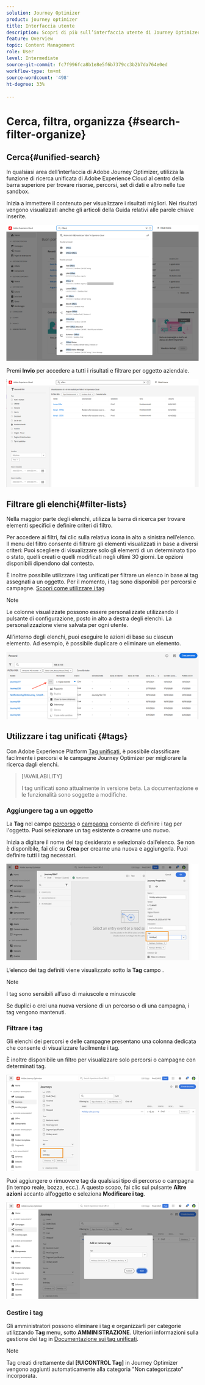 ```yaml
---
solution: Journey Optimizer
product: journey optimizer
title: Interfaccia utente
description: Scopri di più sull’interfaccia utente di Journey Optimizer
feature: Overview
topic: Content Management
role: User
level: Intermediate
source-git-commit: fc7f996fca8b1e8e5f6b7379cc3b2b7da764e0ed
workflow-type: tm+mt
source-wordcount: '498'
ht-degree: 33%

---
```



# Cerca, filtra, organizza {#search-filter-organize}

## Cerca{#unified-search}

In qualsiasi area dell’interfaccia di Adobe Journey Optimizer, utilizza la funzione di ricerca unificata di Adobe Experience Cloud al centro della barra superiore per trovare risorse, percorsi, set di dati e altro nelle tue sandbox.

Inizia a immettere il contenuto per visualizzare i risultati migliori. Nei risultati vengono visualizzati anche gli articoli della Guida relativi alle parole chiave inserite.

![](assets/unified-search.png)

Premi **Invio** per accedere a tutti i risultati e filtrare per oggetto aziendale.

![](assets/search-and-filter.png)

## Filtrare gli elenchi{#filter-lists}

Nella maggior parte degli elenchi, utilizza la barra di ricerca per trovare elementi specifici e definire criteri di filtro.

Per accedere ai filtri, fai clic sulla relativa icona in alto a sinistra nell’elenco. Il menu del filtro consente di filtrare gli elementi visualizzati in base a diversi criteri: Puoi scegliere di visualizzare solo gli elementi di un determinato tipo o stato, quelli creati o quelli modificati negli ultimi 30 giorni. Le opzioni disponibili dipendono dal contesto.

È inoltre possibile utilizzare i tag unificati per filtrare un elenco in base ai tag assegnati a un oggetto. Per il momento, i tag sono disponibili per percorsi e campagne. [Scopri come utilizzare i tag](#tags)

>[!NOTE]
>
>Le colonne visualizzate possono essere personalizzate utilizzando il pulsante di configurazione, posto in alto a destra degli elenchi. La personalizzazione viene salvata per ogni utente.

All’interno degli elenchi, puoi eseguire le azioni di base su ciascun elemento. Ad esempio, è possibile duplicare o eliminare un elemento.

![](assets/journey4.png)

## Utilizzare i tag unificati {#tags}

Con Adobe Experience Platform [Tag unificati](https://experienceleague.adobe.com/docs/experience-platform/administrative-tags/overview.html), è possibile classificare facilmente i percorsi e le campagne Journey Optimizer per migliorare la ricerca dagli elenchi.

>[!AVAILABILITY]
>
>I tag unificati sono attualmente in versione beta. La documentazione e le funzionalità sono soggette a modifiche.

### Aggiungere tag a un oggetto

La **Tag** nel campo [percorso](../building-journeys/journey-gs.md#change-properties) o [campagna](../campaigns/create-campaign.md#create) consente di definire i tag per l&#39;oggetto. Puoi selezionare un tag esistente o crearne uno nuovo.

Inizia a digitare il nome del tag desiderato e selezionalo dall’elenco. Se non è disponibile, fai clic su **Crea** per crearne una nuova e aggiungerla. Puoi definire tutti i tag necessari.

![](assets/tags1.png)

L’elenco dei tag definiti viene visualizzato sotto la **Tag** campo .

>[!NOTE]
>
> I tag sono sensibili all’uso di maiuscole e minuscole
> 
> Se duplici o crei una nuova versione di un percorso o di una campagna, i tag vengono mantenuti.

### Filtrare i tag

Gli elenchi dei percorsi e delle campagne presentano una colonna dedicata che consente di visualizzare facilmente i tag.

È inoltre disponibile un filtro per visualizzare solo percorsi o campagne con determinati tag.

![](assets/tags2.png)

Puoi aggiungere o rimuovere tag da qualsiasi tipo di percorso o campagna (in tempo reale, bozza, ecc.). A questo scopo, fai clic sul pulsante **Altre azioni** accanto all’oggetto e seleziona **Modificare i tag**.

![](assets/tags3.png)

### Gestire i tag

Gli amministratori possono eliminare i tag e organizzarli per categorie utilizzando **Tag** menu, sotto **AMMINISTRAZIONE**. Ulteriori informazioni sulla gestione dei tag in [Documentazione sui tag unificati](https://experienceleague.adobe.com/docs/experience-platform/administrative-tags/ui/managing-tags.html).

>[!NOTE]
>
> Tag creati direttamente dal **[!UICONTROL Tag]** in Journey Optimizer vengono aggiunti automaticamente alla categoria &quot;Non categorizzato&quot; incorporata.

